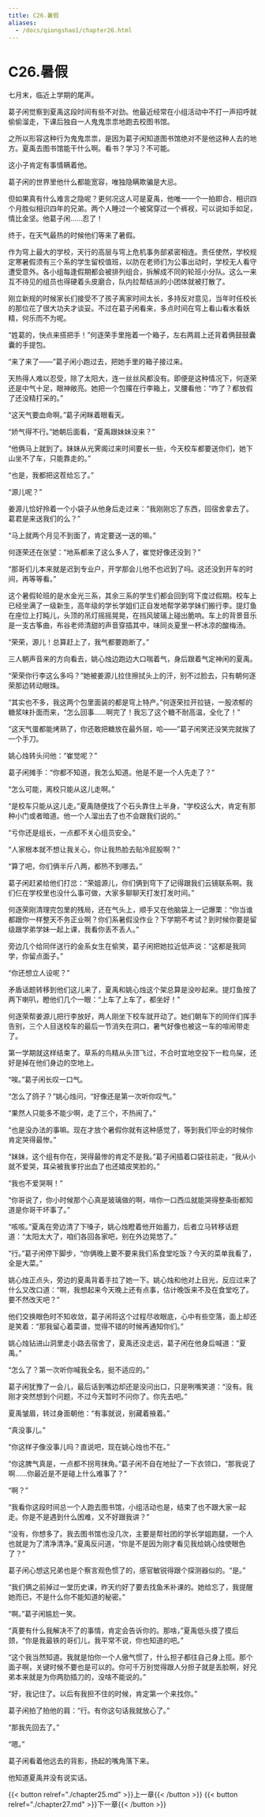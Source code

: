 ```yaml
---
title: C26.暑假
aliases:
  - /docs/qiongshao1/chapter26.html
---
```


# C26.暑假

七月末，临近上学期的尾声。

葛子闲觉察到夏禹这段时间有些不对劲。他最近经常在小组活动中不打一声招呼就偷偷溜走，下课后独自一人鬼鬼祟祟地跑去校图书馆。

之所以形容这种行为鬼鬼祟祟，是因为葛子闲知道图书馆绝对不是他这种人去的地方。夏禹去图书馆能干什么啊。看书？学习？不可能。

这小子肯定有事情瞒着他。

葛子闲的世界里他什么都能宽容，唯独隐瞒欺骗是大忌。

但如果真有什么难言之隐呢？更何况这人可是夏禹，他唯一一个一拍即合、相识四个月胜似相识四年的兄弟。两个人睡过一个被窝穿过一个裤衩，可以说如手如足，情比金坚。他葛子闲......忍了！

终于，在天气最热的时候他们等来了暑假。

作为穹上最大的学校，天行的高层与穹上危机事务部紧密相连。责任使然，学校规定寒暑假须有三个系的学生留校值班，以防在老师们为公事出动时，学校无人看守遭受意外。各小组每逢假期都会被排列组合，拆解成不同的轮班小分队。这么一来互不待见的组员也得硬着头皮磨合，队内拉帮结派的小团体就被打散了。

刚立新规的时候家长们接受不了孩子离家时间太长，多持反对意见，当年时任校长的那位花了很大功夫才谈妥。不过在葛子闲看来，多点时间在穹上看山看水看妖精，何乐而不为呢。

“姓葛的，快点来搭把手！”何逐荣手里拖着一个箱子，左右两肩上还背着俩鼓鼓囊囊的手提包。

“来了来了——”葛子闲小跑过去，把她手里的箱子接过来。

天热得人难以忍受，除了太阳大，连一丝丝风都没有。即便是这种情况下，何逐荣还是中气十足，眼神敞亮。她把一个包撂在行李箱上，叉腰看他：“咋了？都放假了还没精打采的。”

“这天气要血命啊。”葛子闲眯着眼看天。

“娇气得不行。”她朝后面看，“夏禹跟妹妹没来？”

“他俩马上就到了。妹妹从光霁阁过来时间要长一些，今天校车都要送你们，她下山坐不了车，只能靠走的。”

“也是，我都把这茬给忘了。”

“源儿呢？”

姜源儿恰好拎着一个小袋子从他身后走过来：“我刚刚忘了东西，回宿舍拿去了。葛君是来送我们的么？”

“马上就两个月见不到面了，肯定要送一送的嘛。”

何逐荣还在张望：“地系都来了这么多人了，崔觉好像还没到？”

“那哥们儿本来就是迟到专业户，开学那会儿他不也迟到了吗。这还没到开车的时间，再等等看。”

这个暑假轮班的是水金光三系，其余三系的学生们都会回到穹下度过假期。校车上已经坐满了一级新生，高年级的学长学姐们正自发地帮学弟学妹们搬行李。提灯鱼在座位上打盹儿，头顶的吊灯摇摇晃晃，在挡风玻璃上碰出脆响。车上的背景音乐是一支古筝曲，布谷老师清甜的声音穿插其中，味同炎夏里一杯冰凉的酸梅汤。

“荣荣，源儿！总算赶上了，我气都要跑断了。”

三人朝声音来的方向看去，姚心烛边跑边大口喘着气，身后跟着气定神闲的夏禹。

“荣荣你行李这么多吗？”她被姜源儿拉住擦拭头上的汗，别不过脸去，只有朝何逐荣那边转动眼珠。

“其实也不多，我这两个包里面装的都是穹上特产。”何逐荣拉开拉链，一股浓郁的糖浆味扑面而来，“怎么回事......啊完了！我忘了这个糖不耐高温，全化了！”

“这天气蛋都能烤熟了，你还敢把糖放在最外层，哈——”葛子闲笑还没笑完就挨了一个手刀。

姚心烛转头问他：“崔觉呢？”

葛子闲摊手：“你都不知道，我怎么知道。他是不是一个人先走了？”

“怎么可能，离校只能从这儿走啊。”

“是校车只能从这儿走。”夏禹随便找了个石头靠住上半身，“学校这么大，肯定有那种小门或者暗道。他一个人溜出去了也不会跟我们说的。”

“亏你还是组长，一点都不关心组员安全。”

“人家根本就不想让我关心，你让我热脸去贴冷屁股啊？”

“算了吧，你们俩半斤八两，都热不到哪去。”

葛子闲赶紧给他们打岔：“荣姐源儿，你们俩到穹下了记得跟我们云镜联系啊。我们仨在学校里也没什么事可做，大家多聊聊天打发打发时间。”

何逐荣刚清理完包里的残局，还在气头上，顺手又在他脑袋上一记爆栗：“你当谁都跟你一样整天不务正业啊？你们系暑假没作业？下学期不考试？到时候你要是留级跟学弟学妹一起上课，我看你丢不丢人。”

旁边几个给同伴送行的金系女生在偷笑，葛子闲把她拉近低声说：“这都是我同学，你留点面子。”

“你还想立人设呢？”

矛盾话题转移到他们这儿来了，夏禹和姚心烛这个架总算是没吵起来。提灯鱼按了两下喇叭，瞪他们几个一眼：“上车了上车了，都坐好！”

何逐荣帮姜源儿把行李放好，两人刚坐下校车就开动了。她们朝车下的同伴们挥手告别，三个人目送校车的最后一节消失在洞口，暑气好像也被这一车的喧闹带走了。

第一学期就这样结束了。草系的鸟精从头顶飞过，不合时宜地空投下一粒鸟屎，还好是掉在他们身边的空地上。

“唉。”葛子闲长叹一口气。

“怎么了鸽子？”姚心烛问，“好像还是第一次听你叹气。”

“果然人只能多不能少啊，走了三个，不热闹了。”

“也是没办法的事嘛。现在才放个暑假你就有这种感觉了，等到我们毕业的时候你肯定哭得最惨。”

“妹妹，这个组有你在，哭得最惨的肯定不是我。”葛子闲插着口袋往前走，“我从小就不爱哭，耳朵被我爹拧出血了也还嬉皮笑脸的。”

“我也不爱哭啊！”

“你哥说了，你小时候那个心真是玻璃做的啊，啃你一口西瓜就能哭得整条街都知道是你哥干坏事了。”

“咳咳。”夏禹在旁边清了下嗓子，姚心烛瞪着他开始蓄力，后者立马转移话题道：“太阳太大了，咱们各回各家吧，别在外边晃悠了。”

“行。”葛子闲停下脚步，“你俩晚上要不要来我们系食堂吃饭？今天的菜单我看了，全是大菜。”

姚心烛正点头，旁边的夏禹背着手拉了她一下。姚心烛和他对上目光，反应过来了什么又改口道：“啊，我想起来今天晚上还有点事，估计晚饭来不及在食堂吃了。要不然改天吧？”

他们交换眼色时不知收敛，葛子闲将这个过程尽收眼底，心中有些空落，面上却还是笑着：“那我留心着菜谱，觉得不错的时候再通知你们。”

姚心烛钻进山洞里走小路去宿舍了，夏禹还没走远，葛子闲在他身后喊道：“夏禹。”

“怎么了？第一次听你喊我全名，挺不适应的。”

葛子闲犹豫了一会儿，最后话到嘴边却还是没问出口，只是咧嘴笑道：“没有。我刚才突然想到个问题，不过今天暂时不问你了。你先去吧。”

夏禹皱眉，转过身面朝他：“有事就说，别藏着掖着。”

“真没事儿。”

“你这样子像没事儿吗？直说吧，现在姚心烛也不在。”

“你这脾气真是，一点都不拐弯抹角。”葛子闲不自在地扯了一下衣领口，“那我说了啊......你最近是不是碰上什么难事了？”

“啊？”

“我看你这段时间总一个人跑去图书馆，小组活动也是，结束了也不跟大家一起走。你是不是遇到什么困难，又不好跟我讲？”

“没有，你想多了。我去图书馆也没几次，主要是帮社团的学长学姐跑腿，一个人也就是为了清净清净。”夏禹反问道，“你是不是因为刚才看见我给姚心烛使眼色了？”

葛子闲心想这兄弟也是个察言观色惯了的，感官敏锐得跟个探测器似的。“是。”

“我们俩之前掉过一堂历史课，昨天约好了要去找鱼禾补课的。她给忘了，我提醒她而已，不是什么你不能知道的秘密。”

“啊。”葛子闲尴尬一笑。

“真要有什么我解决不了的事情，肯定会告诉你的。那啥，”夏禹低头摸了摸后颈，“你是我最铁的哥们儿，我平常不说，你也知道的吧。”

“这个我当然知道。我就是怕你一个人傲气惯了，什么担子都往自己身上揽。那个面子啊，关键时候不要也是可以的。你可千万别觉得跟人分担子就是丢脸啊，好兄弟本来就是为你两肋插刀的，没啥不能说的。”

“好，我记住了。以后有我担不住的时候，肯定第一个来找你。”

葛子闲拍了拍他的肩：“行。有你这句话我就放心了。”

“那我先回去了。”

“嗯。”

葛子闲看着他远去的背影，扬起的嘴角落下来。

他知道夏禹并没有说实话。

{{< button relref="./chapter25.md" >}}上一章{{< /button >}}
{{< button relref="./chapter27.md" >}}下一章{{< /button >}}